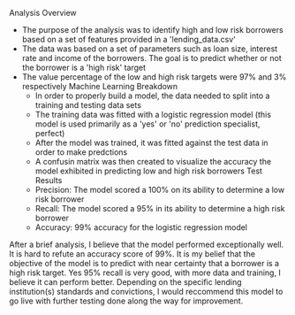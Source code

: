 Analysis Overview
- The purpose of the analysis was to identify high and low risk borrowers based on a set of features provided in a 'lending_data.csv'
- The data was based on a set of parameters such as loan size, interest rate and income of the borrowers.  The goal is to predict whether or not the borrower is a 'high risk' target
- The value percentage of the low and high risk targets were 97% and 3% respectively
Machine Learning Breakdown
   - In order to properly build a model, the data needed to split into a training and testing data sets
   - The training data was fitted with a logistic regression model (this model is used primarily as a 'yes' or 'no' prediction specialist, perfect)
   - After the model was trained, it was fitted against the test data in order to make predctions
   - A confusin matrix was then created to visualize the accuracy the model exhibited in predicting low and high risk borrowers
Test Results
  - Precision: The model scored a 100% on its ability to determine a low risk borrower
  - Recall: The model scored a 95% in its ability to determine a high risk borrower
  - Accuracy: 99% accuracy for the logistic regression model

After a brief analysis, I believe that the model performed exceptionally well.  It is hard to refute an accuracy score of 99%.  It is my belief that the objective of the model is to predict with near certainty that a borrower is a high risk target.  Yes 95% recall is very good, with more data and training, I believe it can perform better.  Depending on the specific lending institution(s) standards and convictions, I would reccommend this model to go live with further testing done along the way for improvement.  
